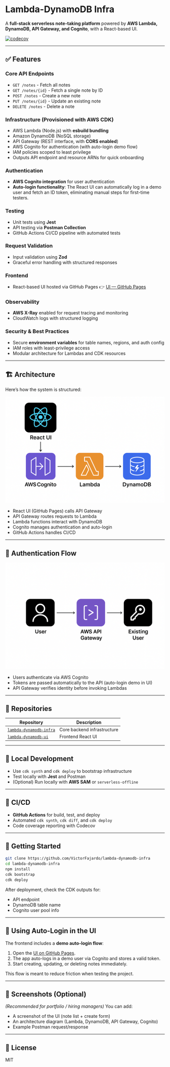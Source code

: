 # Lambda-DynamoDB Infra

A **full-stack serverless note-taking platform** powered by **AWS Lambda, DynamoDB, API Gateway, and Cognito**, with a React-based UI.

[![codecov](https://codecov.io/github/VictorFajardo/lambda-dynamodb-infra/graph/badge.svg?token=RWL3X3IAMM)](https://codecov.io/github/VictorFajardo/lambda-dynamodb-infra)

---

## ✅ Features

### Core API Endpoints

- `GET /notes` - Fetch all notes
- `GET /notes/{id}` - Fetch a single note by ID
- `POST /notes` - Create a new note
- `PUT /notes/{id}` - Update an existing note
- `DELETE /notes` - Delete a note

### Infrastructure (Provisioned with AWS CDK)

- AWS Lambda (Node.js) with **esbuild bundling**
- Amazon DynamoDB (NoSQL storage)
- API Gateway (REST interface, with **CORS enabled**)
- AWS Cognito for authentication (with auto-login demo flow)
- IAM policies scoped to least privilege
- Outputs API endpoint and resource ARNs for quick onboarding

### Authentication

- **AWS Cognito integration** for user authentication
- **Auto-login functionality**:
  The React UI can automatically log in a demo user and fetch an ID token, eliminating manual steps for first-time testers.

### Testing

- Unit tests using **Jest**
- API testing via **Postman Collection**
- GitHub Actions CI/CD pipeline with automated tests

### Request Validation

- Input validation using **Zod**
- Graceful error handling with structured responses

### Frontend

- React-based UI hosted via GitHub Pages
  👉 [UI — GitHub Pages](https://VictorFajardo.github.io/lambda-dynamodb-ui)

### Observability

- **AWS X-Ray** enabled for request tracing and monitoring
- CloudWatch logs with structured logging

### Security & Best Practices

- Secure **environment variables** for table names, regions, and auth config
- IAM roles with least-privilege access
- Modular architecture for Lambdas and CDK resources

---

## 🏗️ Architecture

Here’s how the system is structured:

![Architecture Diagram](./docs/architecture.png)

- React UI (GitHub Pages) calls API Gateway
- API Gateway routes requests to Lambda
- Lambda functions interact with DynamoDB
- Cognito manages authentication and auto-login
- GitHub Actions handles CI/CD

---

## 🔑 Authentication Flow

![Auth Flow](./docs/auth-flow.png)

- Users authenticate via AWS Cognito
- Tokens are passed automatically to the API (auto-login demo in UI)
- API Gateway verifies identity before invoking Lambdas

---

## 📁 Repositories

| Repository                                                                        | Description                 |
| --------------------------------------------------------------------------------- | --------------------------- |
| [`lambda-dynamodb-infra`](https://github.com/VictorFajardo/lambda-dynamodb-infra) | Core backend infrastructure |
| [`lambda-dynamodb-ui`](https://github.com/VictorFajardo/lambda-dynamodb-ui)       | Frontend React UI           |

---

## 🧪 Local Development

- Use `cdk synth` and `cdk deploy` to bootstrap infrastructure
- Test locally with **Jest** and Postman
- (Optional) Run locally with **AWS SAM** or `serverless-offline`

---

## 🚀 CI/CD

- **GitHub Actions** for build, test, and deploy
- Automated `cdk synth`, `cdk diff`, and `cdk deploy`
- Code coverage reporting with Codecov

---

## 🏁 Getting Started

```bash
git clone https://github.com/VictorFajardo/lambda-dynamodb-infra
cd lambda-dynamodb-infra
npm install
cdk bootstrap
cdk deploy
```

After deployment, check the CDK outputs for:

- API endpoint
- DynamoDB table name
- Cognito user pool info

---

## 🔑 Using Auto-Login in the UI

The frontend includes a **demo auto-login flow**:

1. Open the [UI on GitHub Pages](https://VictorFajardo.github.io/lambda-dynamodb-ui).
2. The app auto-logs in a demo user via Cognito and stores a valid token.
3. Start creating, updating, or deleting notes immediately.

This flow is meant to reduce friction when testing the project.

---

## 📸 Screenshots (Optional)

_(Recommended for portfolio / hiring managers)_
You can add:

- A screenshot of the UI (note list + create form)
- An architecture diagram (Lambda, DynamoDB, API Gateway, Cognito)
- Example Postman request/response

---

## 📄 License

MIT
